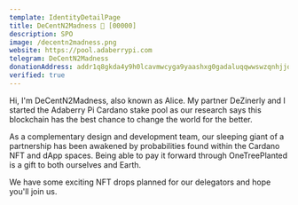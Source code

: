 ```yaml
---
template: IdentityDetailPage
title: DeCentN2Madness 🐇 [00000]
description: SPO
image: /decentn2madness.png
website: https://pool.adaberrypi.com
telegram: DeCentN2Madness
donationAddress: addr1q8gkda4y9h0lcavmwcyga9yaashxg0gadaluqqwwswzqnhjjql3cn94ma0p79gcyml4j0wp5hvnrglg6dnjtl4ptt65stjekjg
verified: true
---
```


Hi, I'm DeCentN2Madness, also known as Alice. My partner DeZinerly and I started the Adaberry Pi Cardano stake pool as our research says this blockchain has the best chance to change the world for the better.

As a complementary design and development team, our sleeping giant of a partnership has been awakened by probabilities found within the Cardano NFT and dApp spaces. Being able to pay it forward through OneTreePlanted is a gift to both ourselves and Earth.

We have some exciting NFT drops planned for our delegators and hope you'll join us.
